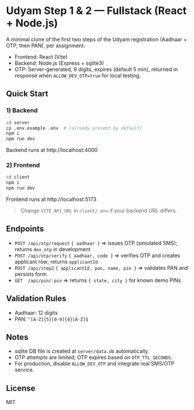 # Udyam Step 1 & 2 — Fullstack (React + Node.js)

A minimal clone of the first two steps of the Udyam registration (Aadhaar + OTP, then PAN), per assignment. 
- Frontend: React (Vite)
- Backend: Node.js (Express + sqlite3)
- OTP: Server-generated, 6 digits, expires (default 5 min), returned in response when `ALLOW_DEV_OTP=true` for local testing.

## Quick Start

### 1) Backend
```bash
cd server
cp .env.example .env  # (already present by default)
npm i
npm run dev
```
Backend runs at http://localhost:4000

### 2) Frontend
```bash
cd client
npm i
npm run dev
```
Frontend runs at http://localhost:5173

> Change `VITE_API_URL` in `client/.env` if your backend URL differs.

## Endpoints
- `POST /api/otp/request` `{ aadhaar }` => issues OTP (simulated SMS); returns `dev_otp` in development
- `POST /api/otp/verify` `{ aadhaar, code }` => verifies OTP and creates applicant row; returns `applicantId`
- `POST /api/step2` `{ applicantId, pan, name, pin }` => validates PAN and persists form
- `GET  /api/pin/:pin` => returns `{ state, city }` for known demo PINs

## Validation Rules
- Aadhaar: 12 digits
- PAN: `^[A-Z]{5}[0-9]{4}[A-Z]$`

## Notes
- sqlite DB file is created at `server/data.db` automatically.
- OTP attempts are limited; OTP expires based on `OTP_TTL_SECONDS`.
- For production, disable `ALLOW_DEV_OTP` and integrate real SMS/OTP service.

## License
MIT
